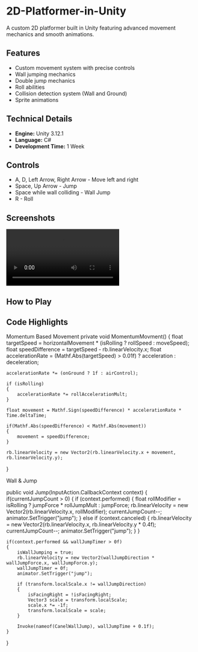 # 2D-Platformer-in-Unity

A custom 2D platformer built in Unity featuring advanced movement mechanics and smooth animations.

## Features
- Custom movement system with precise controls
- Wall jumping mechanics
- Double jump mechanics
- Roll abilities  
- Collision detection system (Wall and Ground)
- Sprite animations


## Technical Details
- **Engine:** Unity 3.12.1
- **Language:** C#
- **Development Time:** 1 Week

## Controls
- A, D, Left Arrow, Right Arrow - Move left and right
- Space, Up Arrow - Jump
- Space while wall colliding - Wall Jump
- R - Roll

## Screenshots
![Gameplay Demo](2D-Platformer-Gameplay.mp4)
## How to Play

## Code Highlights
Momentum Based Movement
private void MomentumMovment()
{
    float targetSpeed = horizontalMovement * (isRolling ? rollSpeed : moveSpeed);
    float speedDifference = targetSpeed - rb.linearVelocity.x;
    float accelerationRate = (Mathf.Abs(targetSpeed) > 0.01f) ? acceleration : deceleration;

    accelerationRate *= (onGround ? 1f : airControl);

    if (isRolling)
    {
        accelerationRate *= rollAccelerationMult;
    }

    float movement = Mathf.Sign(speedDifference) * accelerationRate * Time.deltaTime;

    if(Mathf.Abs(speedDifference) < Mathf.Abs(movement))
    {
        movement = speedDifference;
    }

    rb.linearVelocity = new Vector2(rb.linearVelocity.x + movement, rb.linearVelocity.y);
}

Wall & Jump

public void Jump(InputAction.CallbackContext context)
{
    if(currentJumpCount > 0)
    {
        if (context.performed)
        {
            float rollModifier = isRolling ? jumpForce * rollJumpMult : jumpForce;
            rb.linearVelocity = new Vector2(rb.linearVelocity.x, rollModifier);
            currentJumpCount--;
            animator.SetTrigger("jump");
        }
        else if (context.canceled)
        {
            rb.linearVelocity = new Vector2(rb.linearVelocity.x, rb.linearVelocity.y * 0.4f);
            currentJumpCount--;
            animator.SetTrigger("jump");
        }
    }
    
    if(context.performed && wallJumpTimer > 0f)
    {
        isWallJumping = true;
        rb.linearVelocity = new Vector2(wallJumpDirection * wallJumpForce.x, wallJumpForce.y);
        wallJumpTimer = 0f;
        animator.SetTrigger("jump");

        if (transform.localScale.x != wallJumpDirection)
        {
            isFacingRight = !isFacingRight;
            Vector3 scale = transform.localScale;
            scale.x *= -1f;
            transform.localScale = scale;
        }

        Invoke(nameof(CanelWallJump), wallJumpTime + 0.1f);
    }
}
